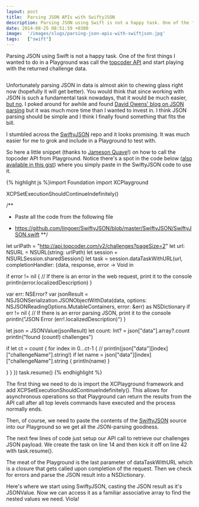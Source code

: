 ```yaml
---
layout: post
title:  Parsing JSON APIs with SwiftyJSON
description: Parsing JSON using Swift is not a happy task. One of the first things I wanted to do in a Playground was call the topcoder API  and start playing with the returned challenge data. Unfortunately parsing JSON in data is almost akin to chewing glass right now (hopefully it will get better). You would think that since working with JSON is such a fundamental task nowadays, that it would be much easier, but no  . I poked around for awhile and found David Owens blog on JSON parsing  but it was much mor
date: 2014-08-25 08:51:59 +0300
image:  '/images/slugs/parsing-json-apis-with-swiftjson.jpg'
tags:   ["swift"]
---
```

<p>Parsing JSON using Swift is not a happy task. One of the first things I wanted to do in a Playground was call the <a href="http://api.topcoder.com/v2/develop/challenges?pageSize=2">topcoder API</a> and start playing with the returned challenge data.</p>
<p><img src="http://www.myextralife.com/wp-content/uploads/2009/04/this-is-hard.jpg" alt="" ></p>
<p>Unfortunately parsing JSON in data is almost akin to chewing glass right now (hopefully it will get better). You would think that since working with JSON is such a fundamental task nowadays, that it would be much easier, <a href="https://www.google.com/webhp?sourceid=chrome-instant&ion=1&espv=2&ie=UTF-8#q=swift%20parse%20json">but no</a>. I poked around for awhile and found <a href="http://owensd.io/2014/06/18/json-parsing.html">David Owens' blog on JSON parsing</a> but it was much more time than I wanted to invest in. I think JSON parsing should be simple and I think I finally found something that fits the bill.</p>
<p>I stumbled across the <a href="https://github.com/lingoer/SwiftyJSON">SwiftyJSON</a> repo and it looks promising. It was much easier for me to grok and include in a Playground to test with.</p>
<p>So here a little snippet (thanks to <a href="http://jamesonquave.com/blog/developing-ios-apps-using-swift-tutorial-part-2/">Jameson Quave</a>!) on how to call the topcoder API from Playground. Notice there's a spot in the code below (<a href="https://gist.github.com/jeffdonthemic/d77e6626606ab5fccfd3">also available in this gist</a>) where you simply paste in the SwiftyJSON code to use it.</p>
{% highlight js %}import Foundation
import XCPlayground

XCPSetExecutionShouldContinueIndefinitely()

/**
* Paste all the code from the following file
 - https://github.com/lingoer/SwiftyJSON/blob/master/SwiftyJSON/SwiftyJSON.swift
**/

let urlPath = "http://api.topcoder.com/v2/challenges?pageSize=2"
let url: NSURL = NSURL(string: urlPath)
let session = NSURLSession.sharedSession()
let task = session.dataTaskWithURL(url, completionHandler: {data, response, error -> Void in
  
  if error != nil {
  // If there is an error in the web request, print it to the console
  println(error.localizedDescription)
  }
  
  var err: NSError?
  var jsonResult = NSJSONSerialization.JSONObjectWithData(data, options: NSJSONReadingOptions.MutableContainers, error: &err) as NSDictionary
  if err != nil {
  // If there is an error parsing JSON, print it to the console
  println("JSON Error (err!.localizedDescription)")
  }
  
  let json = JSONValue(jsonResult)
  let count: Int? = json["data"].array?.count
  println("found (count!) challenges")
  
  if let ct = count {
  for index in 0...ct-1 {
  // println(json["data"][index]["challengeName"].string!)
  if let name = json["data"][index]["challengeName"].string {
    println(name)
  }
  
  }
  }
})
task.resume()
{% endhighlight %}
<p>The first thing we need to do is import the XCPlayground framework and add XCPSetExecutionShouldContinueIndefinitely(). This allows for asynchronous operations so that Playground can return the results from the API call after all top levels commands have executed and the process normally ends.</p>
<p>Then, of course, we need to paste the contents of the <a href="https://github.com/lingoer/SwiftyJSON/blob/master/SwiftyJSON/SwiftyJSON.swift">SwiftyJSON</a> source into our Playground so we get all the JSON-parsing goodness.</p>
<p>The next few lines of code just setup our API call to retrieve our challenges JSON payload. We create the task on line 14 and then kick it off on line 42 with task.resume().</p>
<p>The meat of the Playground is the last parameter of dataTaskWithURL which is a closure that gets called upon completion of the request. Then we check for errors and parse the JSON result into a NSDictionary.</p>
<p>Here's where we start using SwiftyJSON, casting the JSON result as it's JSONValue. Now we can access it as a familiar associative array to find the nested values we need. Viola!</p>

